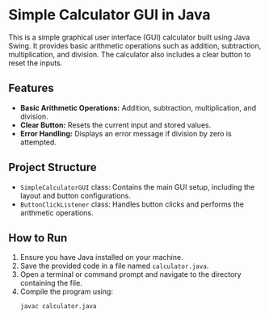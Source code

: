 # Simple Calculator GUI in Java

This is a simple graphical user interface (GUI) calculator built using Java Swing. It provides basic arithmetic operations such as addition, subtraction, multiplication, and division. The calculator also includes a clear button to reset the inputs.

## Features

- **Basic Arithmetic Operations:** Addition, subtraction, multiplication, and division.
- **Clear Button:** Resets the current input and stored values.
- **Error Handling:** Displays an error message if division by zero is attempted.

## Project Structure

- `SimpleCalculatorGUI` class: Contains the main GUI setup, including the layout and button configurations.
- `ButtonClickListener` class: Handles button clicks and performs the arithmetic operations.

## How to Run

1. Ensure you have Java installed on your machine.
2. Save the provided code in a file named `calculator.java`.
3. Open a terminal or command prompt and navigate to the directory containing the file.
4. Compile the program using:
   ```sh
   javac calculator.java
